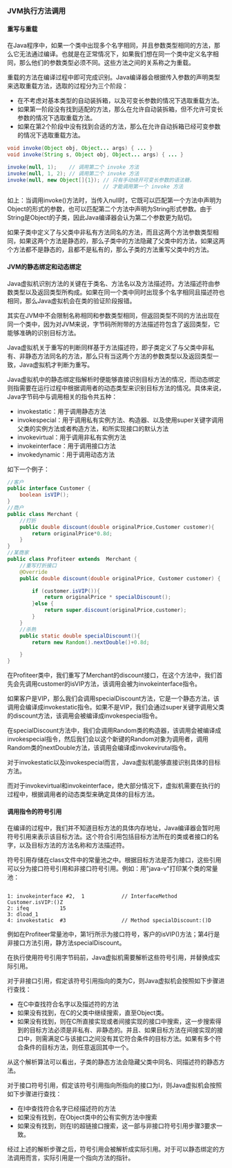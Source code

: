### JVM执行方法调用

#### 重写与重载

在Java程序中，如果一个类中出现多个名字相同，并且参数类型相同的方法，那么它无法通过编译。也就是在正常情况下，如果我们想在同一个类中定义名字相同，那么他们的参数类型必须不同。这些方法之间的关系称之为重载。

重载的方法在编译过程中即可完成识别。Java编译器会根据传入参数的声明类型来选取重载方法，选取的过程分为三个阶段：

* 在不考虑对基本类型的自动装拆箱，以及可变长参数的情况下选取重载方法。
* 如果第一阶段没有找到适配的方法，那么在允许自动装拆箱，但不允许可变长参数的情况下选取重载方法。
* 如果在第2个阶段中没有找到合适的方法，那么在允许自动拆箱已经可变参数的情况下选取重载方法。

```java
void invoke(Object obj, Object... args) { ... }
void invoke(String s, Object obj, Object... args) { ... }

invoke(null, 1);    // 调用第二个 invoke 方法
invoke(null, 1, 2); // 调用第二个 invoke 方法
invoke(null, new Object[]{1}); // 只有手动绕开可变长参数的语法糖，
                               // 才能调用第一个 invoke 方法
```

如上：当调用invoke()方法时，当传入null时，它既可以匹配第一个方法中声明为Object的形式的参数，也可以匹配第二个方法中声明为String形式参数。由于String是Object的子类，因此Java编译器会认为第二个参数更为贴切。

如果子类中定义了与父类中非私有方法同名的方法，而且这两个方法参数类型相同，如果这两个方法是静态的，那么子类中的方法隐藏了父类中的方法，如果这两个方法都不是静态的，且都不是私有的，那么子类的方法重写父类中的方法。

#### JVM的静态绑定和动态绑定

Java虚拟机识别方法的关键在于类名、方法名以及方法描述符。方法描述符由参数类型以及返回类型所构成。如果在同一个类中同时出现多个名字相同且描述符也相同，那么Java虚拟机会在类的验证阶段报错。

其实在JVM中不会限制名称相同和参数类型相同，但返回类型不同的方法出现在同一个类中，因为对JVM来说，字节码所附带的方法描述符包含了返回类型，它能够准确的识别目标方法。

Java虚拟机关于重写的判断同样基于方法描述符，即子类定义了与父类中非私有、非静态方法同名的方法，那么只有当这两个方法的参数类型以及返回类型一致，Java虚拟机才判断为重写。

Java虚拟机中的静态绑定指解析时便能够直接识别目标方法的情况，而动态绑定则指需要在运行过程中根据调用者的动态类型来识别目标方法的情况。具体来说，Java字节码中与调用相关的指令共五种：

* invokestatic：用于调用静态方法
* invokespecial：用于调用私有实例方法、构造器、以及使用super关键字调用父类的实例方法或者构造方法，和所实现接口的默认方法
* invokevirtual：用于调用非私有实例方法
* invokeinterface：用于调用接口方法
* invokedynamic：用于调用动态方法

如下一个例子：

```java
//客户
public interface Customer {
    boolean isVIP();
}
//商户
public class Merchant {
	//打折
    public double discount(double originalPrice,Customer customer){
        return originalPrice*0.8d;
    }
}
//某商家
public class Profiteer extends  Merchant {
	//重写打折接口
    @Override
    public double discount(double originalPrice, Customer customer) {

        if (customer.isVIP()){
            return originalPrice * specialDiscount();
        }else {
            return super.discount(originalPrice,customer);
        }
    }
    //杀熟
    public static double specialDiscount(){
        return new Random().nextDouble()+0.8d;

    }
}
```

在Profiteer类中，我们重写了Merchant的discount接口，在这个方法中，我们首先会先调用customer的isVIP方法，该调用会被为invokeinterface指令。

如果客户是VIP，那么我们会调用specialDiscount方法，它是一个静态方法，该调用会编译成invokestatic指令。如果不是VIP，我们会通过super关键字调用父类的discount方法，该调用会被编译成invokespecial指令。

在specialDiscount方法中，我们会调用Random类的构造器，该调用会被编译成invokespecial指令，然后我们会以这个新键的Random对象为调用者，调用Random类的nextDouble方法，该调用会编译成invokevirutal指令。

对于invokestatic以及invokespecial而言，Java虚拟机能够直接识别具体的目标方法。

而对于invokevirtual和invokeinterface，绝大部分情况下，虚拟机需要在执行的过程中，根据调用者的动态类型来确定具体的目标方法。



#### 调用指令的符号引用

在编译的过程中，我们并不知道目标方法的具体内存地址，Java编译器会暂时用符号引用来表示该目标方法。这个符合引用包括目标方法所在的类或者接口的名字，以及目标方法的方法名称和方法描述符。

符号引用存储在class文件中的常量池之中。根据目标方法是否为接口，这些引用可以分为接口符号引用和非接口符号引用。例如：用"java-v"打印某个类的常量池：

```

1: invokeinterface #2,  1            // InterfaceMethod Customer.isVIP:()Z
2: ifeq          15
3: dload_1
4: invokestatic  #3                  // Method specialDiscount:()D
```

例如在Profiteer常量池中，第1行所示为接口符号，客户的isVIP()方法；第4行是非接口方法引用，静方法specialDiscount。

在执行使用符号引用字节码前，Java虚拟机需要解析这些符号引用，并替换成实际引用。

对于非接口引用，假定该符号引用指向的类为C，则Java虚拟机会按照如下步骤进行查找：

* 在C中查找符合名字以及描述符的方法
* 如果没有找到，在C的父类中继续搜索，直至Object类。
* 如果没有找到，则在C所直接实现或者间接实现的接口中搜索，这一步搜索得到的目标方法必须是非私有、非静态的。并且、如果目标方法在间接实现的接口中，则需满足C与该接口之间没有其它符合条件的目标方法。如果有多个符合条件的目标方法，则任意返回其中一个。

从这个解析算法可以看出，子类的静态方法会隐藏父类中同名、同描述符的静态方法。

对于接口符号引用，假定该符号引用指向所指向的接口为I，则Java虚拟机会按照如下步骤进行查找：

* 在I中查找符合名字已经描述符的方法
* 如果没有找到，在Object类中的公有实例方法中搜索
* 如果没有找到，则在I的超链接口搜索，这一部与非接口符号引用步骤3要求一致。

经过上述的解析步骤之后，符号引用会被解析成实际引用。对于可以静态绑定的方法调用而言，实际引用是一个指向方法的指针。